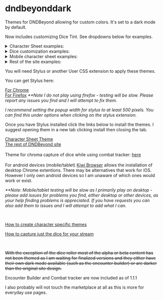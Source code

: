 # dndbeyonddark
Themes for DNDBeyond allowing for custom colors. It's set to a dark mode by default.

Now includes customizing Dice Tint. See dropdowns below for examples.

<details>
  <summary> Character Sheet examples:</summary> 

[![DNDBeyond Dark Mode and Dice Coloration](https://user-images.githubusercontent.com/65363489/121787540-988e6800-cb94-11eb-9ca0-695b3a45caa6.png)](https://www.youtube.com/watch?v=DbYnbr3esnI "DNDBeyond Dark Mode and Dice Coloration")


[![Chroma Key mode to capture Dice for DNDBeyond](https://user-images.githubusercontent.com/65363489/146850358-ae12abc7-469b-4df4-b95c-51574c995ea6.png)
](https://www.youtube.com/watch?v=CJMwF1VRt34 "DNDBeyond Dark Mode and Dice Coloration")



<img src="https://github.com/Azmoria/dndbeyonddark/blob/master/Images/Character%20Sheet/Character%20Sheet%20Example%20Ice.JPG?raw=true"/>
<img src="https://github.com/Azmoria/dndbeyonddark/blob/master/Images/Character%20Sheet/CharSheetExampleV2.gif"/>
<img src="https://github.com/Azmoria/dndbeyonddark/blob/master/Images/Character%20Sheet/Color%20Adjustments.PNG?raw=true"/>
<img src="https://github.com/Azmoria/dndbeyonddark/blob/master/Images/Character%20Sheet/DNDbeyond%20Char%20dark.PNG?raw=true"/>
<img src="https://github.com/Azmoria/dndbeyonddark/blob/master/Images/Character%20Sheet/DNDbeyond%20color%20example.PNG?raw=true"/>
</details>
<details>
  <summary> Dice customization examples:</summary> 

<img src="https://github.com/Azmoria/dndbeyonddark/blob/master/Images/Dice%20Examples/rgb-rainbow.gif?raw=true"/>
<img src="https://github.com/Azmoria/dndbeyonddark/blob/master/Images/Dice%20Examples/Prestige.PNG?raw=true"/>
<img src="https://github.com/Azmoria/dndbeyonddark/blob/master/Images/Dice%20Examples/Poison.PNG?raw=true"/>
<img src="https://github.com/Azmoria/dndbeyonddark/blob/master/Images/Dice%20Examples/Fireball.PNG?raw=true"/>
<img src="https://github.com/Azmoria/dndbeyonddark/blob/master/Images/Dice%20Examples/Shadow.PNG?raw=true"/>
<img src="https://github.com/Azmoria/dndbeyonddark/blob/master/Images/Dice%20Examples/dark%20side.PNG?raw=true"/>
<img src="https://github.com/Azmoria/dndbeyonddark/blob/master/Images/Dice%20Examples/Diamond.PNG?raw=true"/>
<img src="https://github.com/Azmoria/dndbeyonddark/blob/master/Images/Dice%20Examples/Necrotic.PNG?raw=true"/>
</details>

<details>
  <summary> Mobile character sheet examples:</summary> 

<img src="https://github.com/Azmoria/dndbeyonddark/blob/master/Images/Character%20Sheet/Mobile%20Char%20Sheet%20Color.jpg?raw=true" width="320px" />
<img src="https://github.com/Azmoria/dndbeyonddark/blob/master/Images/Character%20Sheet/Mobile%20Char%20Sheet.jpg?raw=true" width="320px" />
<img src="https://github.com/Azmoria/dndbeyonddark/blob/master/Images/Character%20Sheet/Mobile%20Char%20Sheet%20Swipe.jpg?raw=true" width="320px" />
</details>
<details>
  <summary> Rest of the site examples:</summary> 

<img src="https://github.com/Azmoria/dndbeyonddark/blob/master/Images/DNDBeyond%20Dark/DndSiteExampleSplit.png?raw=true"/>
<img src="https://github.com/Azmoria/dndbeyonddark/blob/master/Images/DNDBeyond%20Dark/DNDbeyond%20main%20page.PNG?raw=true"/>
<img src="https://github.com/Azmoria/dndbeyonddark/blob/master/Images/DNDBeyond%20Dark/basic.PNG?raw=true"/>
<img src="https://github.com/Azmoria/dndbeyonddark/blob/master/Images/DNDBeyond%20Dark/players-hand.PNG?raw=true"/>
<img src="https://github.com/Azmoria/dndbeyonddark/blob/master/Images/DNDBeyond%20Dark/spells.PNG"/>
</details>

You will need Stylus or another User CSS extension to apply these themes. 

You can get Stylus here:

<a href="https://chrome.google.com/webstore/detail/stylus/clngdbkpkpeebahjckkjfobafhncgmne?hl=en">For Chrome</a><br>
<a href="https://addons.mozilla.org/en-CA/firefox/addon/styl-us/">For Firefox</a>  <i>**Note I do not play using firefox - testing will be slow. Please report any issues you find and I will attempt to fix them.</i>

<i>I recommend setting the popup width for stylus to at least 500 pixels. You can find this under options when clicking on the stylus extension.</i>

Once you have Stylus installed click the links below to install the themes. I suggest opening them in a new tab clicking install then closing the tab.

<a href="https://github.com/Azmoria/dndbeyonddark/raw/master/DNDBeyond%20Character%20Sheet.user.css">Character Sheet Theme</a>
<br>
<a href="https://github.com/Azmoria/dndbeyonddark/raw/master/DNDBeyond%20site%20dark.user.css">The rest of DNDBeyond site</a>
<br><br>
Theme for chroma capture of dice while using combat tracker: <a href="https://github.com/Azmoria/dndbeyonddark/raw/master/combatTrackerChroma.user.css">here</a>
<br><br>
For android devices (mobile/tablet) <a href="https://kiwibrowser.com/">Kiwi Browser</a> allows the installation of desktop Chrome extentions. There may be alternatives that work for iOS. However I only own android devices so I am unaware of which ones would work or exist.

<i>**Note: Mobile/tablet testing will be slow as I primarily play on desktop - please add issues for problems you find, either desktop or other devices, as your help finding problems is appreciated. If you have requests you can also add them to issues and I will attempt to add what I can.</i>

<br>

<a href="https://github.com/Azmoria/dndbeyonddark/blob/master/Character%20Specific%20Themes.md">How to create character specific themes</a>

<a href="https://github.com/Azmoria/dndbeyonddark/blob/master/Chroma%20Key%20Dice.md">How to capture just the dice for your stream</a>

<br>



<s>With the exception of the dice roller most of the alpha or beta content has not been themed as I am waiting for finalized versions and they either have their own dark mode available (such as the encounter builder) or are darker than the original site design.</s>

Encounter Builder and Combat tracker are now included as of 1.1.1

I also probably will not touch the marketplace at all as this is more for everyday use pages.

